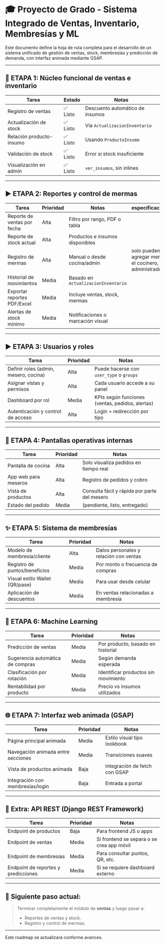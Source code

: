 # 🎓 Proyecto de Grado - Sistema Integrado de Ventas, Inventario, Membresías y ML

Este documento define la hoja de ruta completa para el desarrollo de un sistema unificado de gestión de ventas, stock, membresías y predicción de demanda, con interfaz animada mediante GSAP.

---

## 🔧 ETAPA 1: Núcleo funcional de ventas e inventario

| Tarea                    | Estado   | Notas                           |
| ------------------------ | -------- | ------------------------------- |
| Registro de ventas       | ✅ Listo | Descuento automático de insumos |
| Actualización de stock   | ✅ Listo | Vía `ActualizacionInventario`   |
| Relación producto-insumo | ✅ Listo | Usando `ProductoInsumo`         |
| Validación de stock      | ✅ Listo | Error si stock insuficiente     |
| Visualización en admin   | ✅ Listo | `ver_insumos`, sin inlines      |

---

## ▶️ ETAPA 2: Reportes y control de mermas

| Tarea                       | Prioridad | Notas                               | especificaciones                                         |
| --------------------------- | --------- | ----------------------------------- | -------------------------------------------------------- |
| Reporte de ventas por fecha | Alta      | Filtro por rango, PDF o tabla       |
| Reporte de stock actual     | Alta      | Productos e insumos disponibles     |
| Registro de mermas          | Alta      | Manual o desde cocina/admin         | solo pueden agregar mermas, el cocinero, o administrador |
| Historial de movimientos    | Media     | Basado en `ActualizacionInventario` |
| Exportar reportes PDF/Excel | Media     | Incluye ventas, stock, mermas       |
| Alertas de stock mínimo     | Media     | Notificaciones o marcación visual   |

---

## ▶️ ETAPA 3: Usuarios y roles

| Tarea                                 | Prioridad | Notas                                           |
| ------------------------------------- | --------- | ----------------------------------------------- |
| Definir roles (admin, mesero, cocina) | Alta      | Puede hacerse con `user_type` o `groups`        |
| Asignar vistas y permisos             | Alta      | Cada usuario accede a su panel                  |
| Dashboard por rol                     | Media     | KPIs según funciones (ventas, pedidos, alertas) |
| Autenticación y control de acceso     | Alta      | Login + redirección por tipo                    |

---

## 📅 ETAPA 4: Pantallas operativas internas

| Tarea                | Prioridad | Notas                                        |
| -------------------- | --------- | -------------------------------------------- |
| Pantalla de cocina   | Alta      | Solo visualiza pedidos en tiempo real        |
| App web para meseros | Alta      | Registro de pedidos y cobro                  |
| Vista de productos   | Alta      | Consulta fácil y rápida por parte del mesero |
| Estado del pedido    | Media     | (pendiente, listo, entregado)                |

---

## ✨ ETAPA 5: Sistema de membresías

| Tarea                          | Prioridad | Notas                                  |
| ------------------------------ | --------- | -------------------------------------- |
| Modelo de membresía/cliente    | Alta      | Datos personales y relación con ventas |
| Registro de puntos/beneficios  | Media     | Por monto o frecuencia de compras      |
| Visual estilo Wallet (QR/pase) | Media     | Para usar desde celular                |
| Aplicación de descuentos       | Media     | En ventas relacionadas a membresía     |

---

## 🧠 ETAPA 6: Machine Learning

| Tarea                            | Prioridad | Notas                                |
| -------------------------------- | --------- | ------------------------------------ |
| Predicción de ventas             | Media     | Por producto, basado en historial    |
| Sugerencia automática de compras | Media     | Según demanda esperada               |
| Clasificación por rotación       | Media     | Identificar productos sin movimiento |
| Rentabilidad por producto        | Media     | Precio vs insumos utilizados         |

---

## 🌐 ETAPA 7: Interfaz web animada (GSAP)

| Tarea                              | Prioridad | Notas                         |
| ---------------------------------- | --------- | ----------------------------- |
| Página principal animada           | Media     | Estilo visual tipo lookbook   |
| Navegación animada entre secciones | Media     | Transiciones suaves           |
| Vista de productos animada         | Baja      | Integración de fetch con GSAP |
| Integración con membresías/login   | Baja      | Entrada a portal              |

---

## 🔗 Extra: API REST (Django REST Framework)

| Tarea                               | Prioridad | Notas                                     |
| ----------------------------------- | --------- | ----------------------------------------- |
| Endpoint de productos               | Baja      | Para frontend JS o apps                   |
| Endpoint de ventas                  | Media     | Si frontend se separa o se crea app móvil |
| Endpoint de membresías              | Media     | Para consultar puntos, QR, etc.           |
| Endpoint de reportes y predicciones | Media     | Si se requiere dashboard externo          |

---

## 📆 Siguiente paso actual:

> Terminar completamente el módulo de **ventas** y luego pasar a:
>
> - Reportes de ventas y stock.
> - Registro y control de mermas.

---

Este roadmap se actualizará conforme avances.
